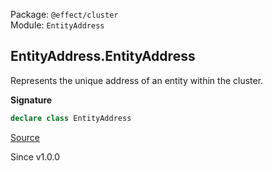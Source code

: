 Package: `@effect/cluster`<br />
Module: `EntityAddress`<br />

## EntityAddress.EntityAddress

Represents the unique address of an entity within the cluster.

**Signature**

```ts
declare class EntityAddress
```

[Source](https://github.com/Effect-TS/effect/tree/main/packages/cluster/src/EntityAddress.ts#L30)

Since v1.0.0